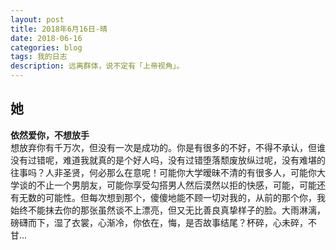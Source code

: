 ```yaml
---
layout: post
title: 2018年6月16日-晴
date: 2018-06-16
categories: blog
tags: 我的日志
description: 远离群体，说不定有「上帝视角」。
---
```


## 她
**依然爱你，不想放手**  
想放弃你有千万次，但没有一次是成功的。你是有很多的不好，不得不承认，但谁没有过错呢，难道我就真的是个好人吗，没有过错堕落颓废放纵过呢，没有难堪的往事吗？人非圣贤，何必那么在意呢！可能你大学暧昧不清的有很多人，可能你大学谈的不止一个男朋友，可能你享受勾搭男人然后漠然以拒的快感，可能，可能还有无数的可能性。但每次想到那个，傻傻地能不顾一切对我的，从前的那个你，我始终不能抹去你的那张虽然谈不上漂亮，但又无比善良真挚样子的脸。大雨淋漓，磅礴而下，湿了衣裳，心渐冷，你依在，悔，是否故事结尾？杯碎，心未碎，不甘...
